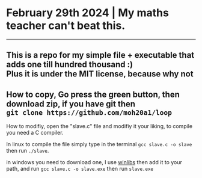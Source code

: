 # February 29th 2024 | My maths teacher can't beat this.  
---  
This is a repo for my simple file + executable that adds one till hundred thousand :)  
Plus it is under the MIT license, because why not  
---  
How to copy,
Go press the green button, then download zip, if you have git then  
`git clone https://github.com/moh20a1/loop`  
---  
How to modifiy,
open the "slave.c" file and modifiy it your liking, to compile you need a C compiler.  

In linux to compile the file simply type in the terminal `gcc slave.c -o slave` then run `./slave`.  

in windows you need to download one, I use [winlibs](https://winlibs.com)
then add it to your path, and run `gcc slave.c -o slave.exe` then run `slave.exe`
